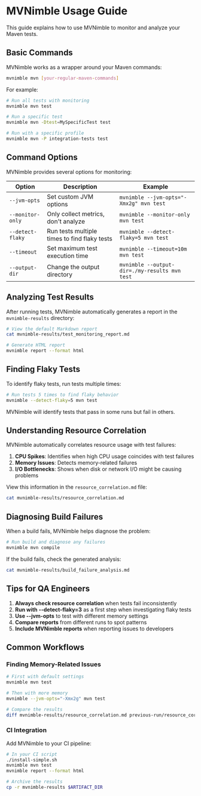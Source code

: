# MVNimble Usage Guide

This guide explains how to use MVNimble to monitor and analyze your Maven tests.

## Basic Commands

MVNimble works as a wrapper around your Maven commands:

```bash
mvnimble mvn [your-regular-maven-commands]
```

For example:

```bash
# Run all tests with monitoring
mvnimble mvn test

# Run a specific test
mvnimble mvn -Dtest=MySpecificTest test

# Run with a specific profile
mvnimble mvn -P integration-tests test
```

## Command Options

MVNimble provides several options for monitoring:

| Option | Description | Example |
|--------|-------------|---------|
| `--jvm-opts` | Set custom JVM options | `mvnimble --jvm-opts="-Xmx2g" mvn test` |
| `--monitor-only` | Only collect metrics, don't analyze | `mvnimble --monitor-only mvn test` |
| `--detect-flaky` | Run tests multiple times to find flaky tests | `mvnimble --detect-flaky=5 mvn test` |
| `--timeout` | Set maximum test execution time | `mvnimble --timeout=10m mvn test` |
| `--output-dir` | Change the output directory | `mvnimble --output-dir=./my-results mvn test` |

## Analyzing Test Results

After running tests, MVNimble automatically generates a report in the `mvnimble-results` directory:

```bash
# View the default Markdown report
cat mvnimble-results/test_monitoring_report.md

# Generate HTML report
mvnimble report --format html
```

## Finding Flaky Tests

To identify flaky tests, run tests multiple times:

```bash
# Run tests 5 times to find flaky behavior
mvnimble --detect-flaky=5 mvn test
```

MVNimble will identify tests that pass in some runs but fail in others.

## Understanding Resource Correlation

MVNimble automatically correlates resource usage with test failures:

1. **CPU Spikes**: Identifies when high CPU usage coincides with test failures
2. **Memory Issues**: Detects memory-related failures
3. **I/O Bottlenecks**: Shows when disk or network I/O might be causing problems

View this information in the `resource_correlation.md` file:

```bash
cat mvnimble-results/resource_correlation.md
```

## Diagnosing Build Failures

When a build fails, MVNimble helps diagnose the problem:

```bash
# Run build and diagnose any failures
mvnimble mvn compile
```

If the build fails, check the generated analysis:

```bash
cat mvnimble-results/build_failure_analysis.md
```

## Tips for QA Engineers

1. **Always check resource correlation** when tests fail inconsistently
2. **Run with --detect-flaky=3** as a first step when investigating flaky tests
3. **Use --jvm-opts** to test with different memory settings
4. **Compare reports** from different runs to spot patterns
5. **Include MVNimble reports** when reporting issues to developers

## Common Workflows

### Finding Memory-Related Issues

```bash
# First with default settings
mvnimble mvn test

# Then with more memory
mvnimble --jvm-opts="-Xmx2g" mvn test

# Compare the results
diff mvnimble-results/resource_correlation.md previous-run/resource_correlation.md
```

### CI Integration

Add MVNimble to your CI pipeline:

```bash
# In your CI script
./install-simple.sh
mvnimble mvn test
mvnimble report --format html

# Archive the results
cp -r mvnimble-results $ARTIFACT_DIR
```